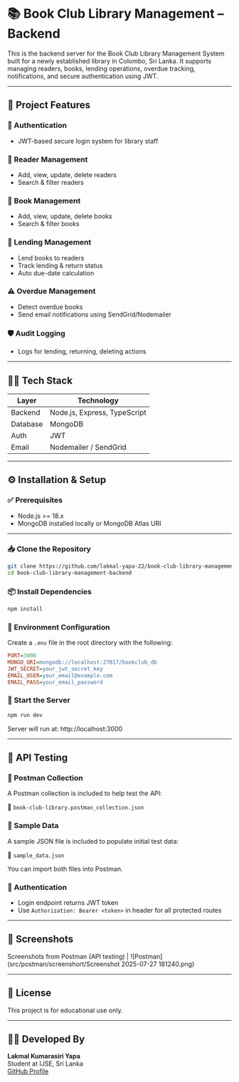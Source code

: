 # 📚 Book Club Library Management – Backend

This is the backend server for the Book Club Library Management System built for a newly established library in Colombo, Sri Lanka. It supports managing readers, books, lending operations, overdue tracking, notifications, and secure authentication using JWT.

---

## 📌 Project Features

### 🔐 Authentication
- JWT-based secure login system for library staff

### 👤 Reader Management
- Add, view, update, delete readers
- Search & filter readers

### 📘 Book Management
- Add, view, update, delete books
- Search & filter books

### 📖 Lending Management
- Lend books to readers
- Track lending & return status
- Auto due-date calculation

### ⚠️ Overdue Management
- Detect overdue books
- Send email notifications using SendGrid/Nodemailer

### 🛡️ Audit Logging
- Logs for lending, returning, deleting actions

---

## 🧑‍💻 Tech Stack

| Layer       | Technology                  |
|-------------|------------------------------|
| Backend     | Node.js, Express, TypeScript |
| Database    | MongoDB                      |
| Auth        | JWT                          |
| Email       | Nodemailer / SendGrid        |

---

## ⚙️ Installation & Setup

### ✅ Prerequisites
- Node.js >= 18.x
- MongoDB installed locally or MongoDB Atlas URI

---

### 📥 Clone the Repository
```bash
git clone https://github.com/lakmal-yapa-22/book-club-library-management-backend.git
cd book-club-library-management-backend
```

### 📦 Install Dependencies
```bash
npm install
```

### 🧪 Environment Configuration
Create a `.env` file in the root directory with the following:

```ini
PORT=3000
MONGO_URI=mongodb://localhost:27017/bookclub_db
JWT_SECRET=your_jwt_secret_key
EMAIL_USER=your_email@example.com
EMAIL_PASS=your_email_password
```

### 🚀 Start the Server
```bash
npm run dev
```
Server will run at: http://localhost:3000

---

## 🧪 API Testing

### 🔗 Postman Collection
A Postman collection is included to help test the API:

📁 `book-club-library.postman_collection.json`

### 🔄 Sample Data
A sample JSON file is included to populate initial test data:

📁 `sample_data.json`

You can import both files into Postman.

### 🔐 Authentication
- Login endpoint returns JWT token
- Use `Authorization: Bearer <token>` in header for all protected routes

---

## 📸 Screenshots
Screenshots from Postman (API testing)
 | ![Postman](src/postman/screenshort/Screenshot 2025-07-27 181240.png)

---

## 📝 License
This project is for educational use only.

---

## 👨‍💻 Developed By
**Lakmal Kumarasiri Yapa**  
Student at IJSE, Sri Lanka  
[GitHub Profile](https://github.com/lakmal-yapa-22)
